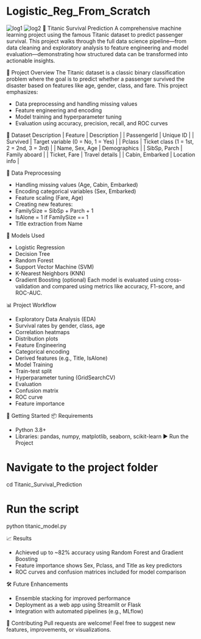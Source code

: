 # Logistic_Reg_From_Scratch
![log1](https://user-images.githubusercontent.com/67974590/195117996-c43bb372-2219-49cd-85f7-1856301c5df3.jpeg)
![log2](https://user-images.githubusercontent.com/67974590/195118016-c208962d-e290-46bf-a3e0-421e5fad1778.jpeg)
🚢 Titanic Survival Prediction
A comprehensive machine learning project using the famous Titanic dataset to predict passenger survival. This project walks through the full data science pipeline—from data cleaning and exploratory analysis to feature engineering and model evaluation—demonstrating how structured data can be transformed into actionable insights.

📘 Project Overview
The Titanic dataset is a classic binary classification problem where the goal is to predict whether a passenger survived the disaster based on features like age, gender, class, and fare. This project emphasizes:
- Data preprocessing and handling missing values
- Feature engineering and encoding
- Model training and hyperparameter tuning
- Evaluation using accuracy, precision, recall, and ROC curves

📂 Dataset Description
| Feature | Description | 
| PassengerId | Unique ID | 
| Survived | Target variable (0 = No, 1 = Yes) | 
| Pclass | Ticket class (1 = 1st, 2 = 2nd, 3 = 3rd) | 
| Name, Sex, Age | Demographics | 
| SibSp, Parch | Family aboard | 
| Ticket, Fare | Travel details | 
| Cabin, Embarked | Location info | 



🧪 Data Preprocessing
- Handling missing values (Age, Cabin, Embarked)
- Encoding categorical variables (Sex, Embarked)
- Feature scaling (Fare, Age)
- Creating new features:
- FamilySize = SibSp + Parch + 1
- IsAlone = 1 if FamilySize == 1
- Title extraction from Name

🧠 Models Used
- Logistic Regression
- Decision Tree
- Random Forest
- Support Vector Machine (SVM)
- K-Nearest Neighbors (KNN)
- Gradient Boosting (optional)
Each model is evaluated using cross-validation and compared using metrics like accuracy, F1-score, and ROC-AUC.

📊 Project Workflow
- Exploratory Data Analysis (EDA)
- Survival rates by gender, class, age
- Correlation heatmaps
- Distribution plots
- Feature Engineering
- Categorical encoding
- Derived features (e.g., Title, IsAlone)
- Model Training
- Train-test split
- Hyperparameter tuning (GridSearchCV)
- Evaluation
- Confusion matrix
- ROC curve
- Feature importance

🚀 Getting Started
📦 Requirements
- Python 3.8+
- Libraries: pandas, numpy, matplotlib, seaborn, scikit-learn
▶️ Run the Project

# Navigate to the project folder
cd Titanic_Survival_Prediction

# Run the script
python titanic_model.py



📈 Results
- Achieved up to ~82% accuracy using Random Forest and Gradient Boosting
- Feature importance shows Sex, Pclass, and Title as key predictors
- ROC curves and confusion matrices included for model comparison

🛠️ Future Enhancements
- Ensemble stacking for improved performance
- Deployment as a web app using Streamlit or Flask
- Integration with automated pipelines (e.g., MLflow)

🤝 Contributing
Pull requests are welcome! Feel free to suggest new features, improvements, or visualizations.
